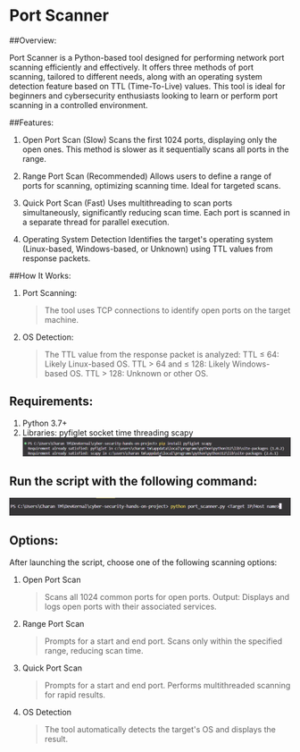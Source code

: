 # Port Scanner

##Overview:

Port Scanner is a Python-based tool designed for performing network port scanning efficiently and effectively. It offers three methods of port scanning, tailored to different needs, along with an operating system detection feature based on TTL (Time-To-Live) values.
This tool is ideal for beginners and cybersecurity enthusiasts looking to learn or perform port scanning in a controlled environment.

##Features:

1. Open Port Scan (Slow)
   Scans the first 1024 ports, displaying only the open ones.
   This method is slower as it sequentially scans all ports in the range.

2. Range Port Scan (Recommended)
   Allows users to define a range of ports for scanning, optimizing scanning time.
   Ideal for targeted scans.

3. Quick Port Scan (Fast)
   Uses multithreading to scan ports simultaneously, significantly reducing scan time.
   Each port is scanned in a separate thread for parallel execution.

4. Operating System Detection
   Identifies the target's operating system (Linux-based, Windows-based, or Unknown) using TTL values from response packets.

##How It Works:

1. Port Scanning:
   > The tool uses TCP connections to identify open ports on the target machine.
2. OS Detection:
   > The TTL value from the response packet is analyzed:
   > TTL ≤ 64: Likely Linux-based OS.
   > TTL > 64 and ≤ 128: Likely Windows-based OS.
   > TTL > 128: Unknown or other OS.

## Requirements:

1. Python 3.7+
2. Libraries:
   pyfiglet
   socket
   time
   threading
   scapy
   ![Installing Libraries](image.png)

## Run the script with the following command:

![Run the script command](image-1.png)

## Options:

After launching the script, choose one of the following scanning options:

1. Open Port Scan

   > Scans all 1024 common ports for open ports.
   > Output: Displays and logs open ports with their associated services.

2. Range Port Scan

   > Prompts for a start and end port.
   > Scans only within the specified range, reducing scan time.

3. Quick Port Scan

   > Prompts for a start and end port.
   > Performs multithreaded scanning for rapid results.

4. OS Detection
   > The tool automatically detects the target's OS and displays the result.
